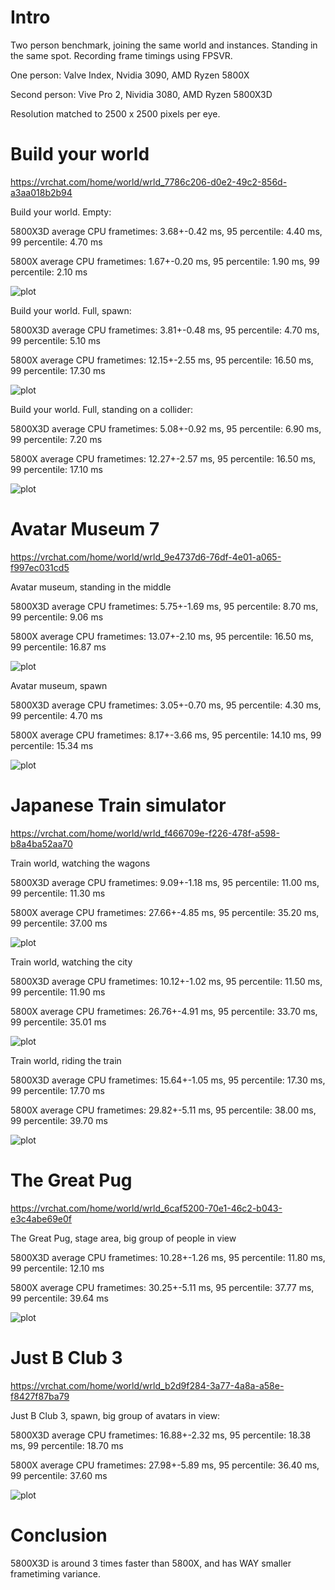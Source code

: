 # Intro

Two person benchmark, joining the same world and instances. Standing in the same spot. Recording frame timings using FPSVR.

One person: Valve Index, Nvidia 3090, AMD Ryzen 5800X

Second person: Vive Pro 2, Nividia 3080, AMD Ryzen 5800X3D

Resolution matched to 2500 x 2500 pixels per eye. 


# Build your world

https://vrchat.com/home/world/wrld_7786c206-d0e2-49c2-856d-a3aa018b2b94

Build your world. Empty:

5800X3D average CPU frametimes: 3.68+-0.42 ms, 95 percentile: 4.40 ms, 99 percentile: 4.70 ms

5800X average CPU frametimes: 1.67+-0.20 ms, 95 percentile: 1.90 ms, 99 percentile: 2.10 ms

![plot](./build_your_world_empty.png)


Build your world. Full, spawn:

5800X3D average CPU frametimes: 3.81+-0.48 ms, 95 percentile: 4.70 ms, 99 percentile: 5.10 ms

5800X average CPU frametimes: 12.15+-2.55 ms, 95 percentile: 16.50 ms, 99 percentile: 17.30 ms

![plot](./build_your_world_items-spawn.png)


Build your world. Full, standing on a collider:

5800X3D average CPU frametimes: 5.08+-0.92 ms, 95 percentile: 6.90 ms, 99 percentile: 7.20 ms

5800X average CPU frametimes: 12.27+-2.57 ms, 95 percentile: 16.50 ms, 99 percentile: 17.10 ms

![plot](./build_your_world_items-bed.png)


# Avatar Museum 7

https://vrchat.com/home/world/wrld_9e4737d6-76df-4e01-a065-f997ec031cd5

Avatar museum, standing in the middle

5800X3D average CPU frametimes: 5.75+-1.69 ms, 95 percentile: 8.70 ms, 99 percentile: 9.06 ms

5800X average CPU frametimes: 13.07+-2.10 ms, 95 percentile: 16.50 ms, 99 percentile: 16.87 ms

![plot](./avatar_museum_middle.png)



Avatar museum, spawn

5800X3D average CPU frametimes: 3.05+-0.70 ms, 95 percentile: 4.30 ms, 99 percentile: 4.70 ms

5800X average CPU frametimes: 8.17+-3.66 ms, 95 percentile: 14.10 ms, 99 percentile: 15.34 ms


![plot](./avatar_museum_spawn.png)


# Japanese Train simulator

https://vrchat.com/home/world/wrld_f466709e-f226-478f-a598-b8a4ba52aa70

Train world, watching the wagons

5800X3D average CPU frametimes: 9.09+-1.18 ms, 95 percentile: 11.00 ms, 99 percentile: 11.30 ms

5800X average CPU frametimes: 27.66+-4.85 ms, 95 percentile: 35.20 ms, 99 percentile: 37.00 ms

![plot](./train_world_spawn_wagons_tower.png)


Train world, watching the city

5800X3D average CPU frametimes: 10.12+-1.02 ms, 95 percentile: 11.50 ms, 99 percentile: 11.90 ms

5800X average CPU frametimes: 26.76+-4.91 ms, 95 percentile: 33.70 ms, 99 percentile: 35.01 ms

![plot](./train_world_spawn_city.png)



Train world, riding the train

5800X3D average CPU frametimes: 15.64+-1.05 ms, 95 percentile: 17.30 ms, 99 percentile: 17.70 ms

5800X average CPU frametimes: 29.82+-5.11 ms, 95 percentile: 38.00 ms, 99 percentile: 39.70 ms


![plot](./train_world_trainride.png)



# The Great Pug

https://vrchat.com/home/world/wrld_6caf5200-70e1-46c2-b043-e3c4abe69e0f

The Great Pug, stage area, big group of people in view

5800X3D average CPU frametimes: 10.28+-1.26 ms, 95 percentile: 11.80 ms, 99 percentile: 12.10 ms

5800X average CPU frametimes: 30.25+-5.11 ms, 95 percentile: 37.77 ms, 99 percentile: 39.64 ms

![plot](./the_great_pug_full_stage_area.png)


# Just B Club 3

https://vrchat.com/home/world/wrld_b2d9f284-3a77-4a8a-a58e-f8427f87ba79

Just B Club 3, spawn, big group of avatars in view:

5800X3D average CPU frametimes: 16.88+-2.32 ms, 95 percentile: 18.38 ms, 99 percentile: 18.70 ms

5800X average CPU frametimes: 27.98+-5.89 ms, 95 percentile: 36.40 ms, 99 percentile: 37.60 ms

![plot](./just_b_club_3_spawn_big_group_of_people.png)

# Conclusion

5800X3D is around 3 times faster than 5800X, and has WAY smaller frametiming variance.




